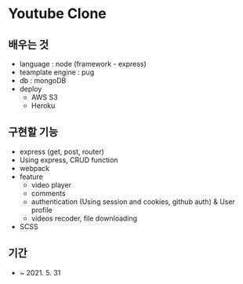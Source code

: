 # Youtube Clone




## 배우는 것
- language : node (framework - express)
- teamplate engine : pug
- db : mongoDB
- deploy
  - AWS S3
  - Heroku

## 구현할 기능
- express (get, post, router)
- Using express, CRUD function
- webpack
- feature
  - video player
  - comments
  - authentication (Using session and cookies, github auth) & User profile
  - videos recoder, file downloading
- SCSS

## 기간
- ~ 2021. 5. 31
